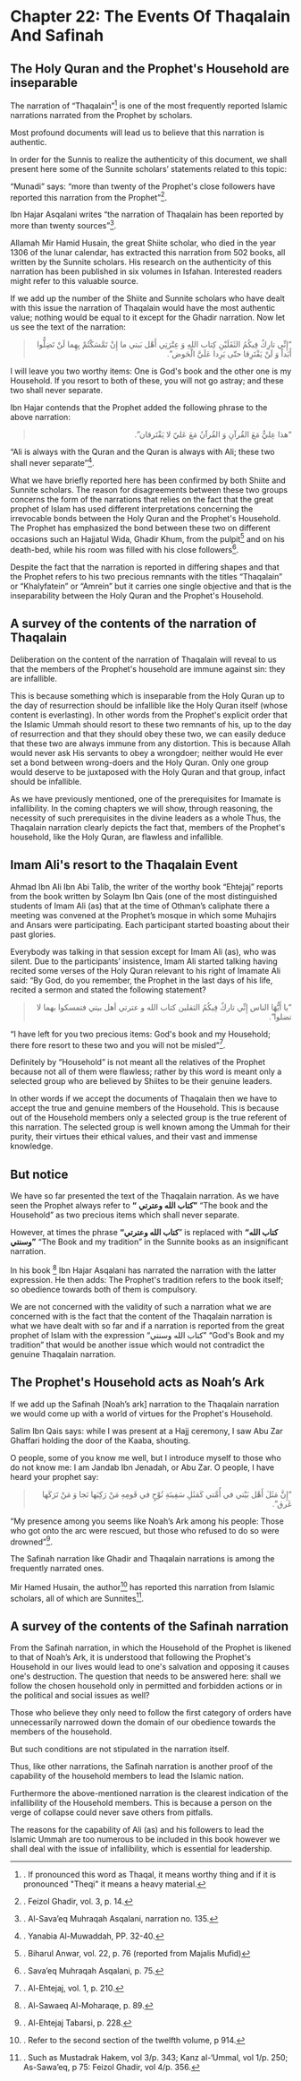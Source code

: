 Chapter 22: The Events Of Thaqalain And Safinah
===============================================

The Holy Quran and the Prophet's Household are inseparable
----------------------------------------------------------

The narration of “Thaqalain”[^1] is one of the most frequently reported
Islamic narrations narrated from the Prophet by scholars.

Most profound documents will lead us to believe that this narration is
authentic.

In order for the Sunnis to realize the authenticity of this document, we
shall present here some of the Sunnite scholars’ statements related to
this topic:

“Munadi” says: “more than twenty of the Prophet's close followers have
reported this narration from the Prophet”[^2].

Ibn Hajar Asqalani writes “the narration of Thaqalain has been reported
by more than twenty sources”[^3].

Allamah Mir Hamid Husain, the great Shiite scholar, who died in the year
1306 of the lunar calendar, has extracted this narration from 502 books,
all written by the Sunnite scholars. His research on the authenticity of
this narration has been published in six volumes in Isfahan. Interested
readers might refer to this valuable source.

If we add up the number of the Shiite and Sunnite scholars who have
dealt with this issue the narration of Thaqalain would have the most
authentic value; nothing would be equal to it except for the Ghadir
narration. Now let us see the text of the narration:

<blockquote dir="rtl">
  <p>
“إِنِّي تارِكٌ فِيكُمُ الثَقَلَيْنِ كِتاب اللهِ وَ عِتْرَتِي أَهْل
بَيتي ما إِنْ تَمَّسَكْتُمْ بِهِما لَنْ تَضِلُّوا أَبَداً وَ لَنْ
يَفْتَرِقا حتّی يَرِدا عَلَيَّ الْحَوض”.
  </p>
</blockquote>

I will leave you two worthy items: One is God's book and the other one
is my Household. If you resort to both of these, you will not go astray;
and these two shall never separate.

Ibn Hajar contends that the Prophet added the following phrase to the
above narration:

<blockquote dir="rtl">
  <p>
“هذا عِليٌّ مَعَ القُرآنِ وَ القُرآنُ مَعَ عَليّ لا يَفْتَرقان”.
  </p>
</blockquote>

“Ali is always with the Quran and the Quran is always with Ali; these
two shall never separate”[^4].

What we have briefly reported here has been confirmed by both Shiite and
Sunnite scholars. The reason for disagreements between these two groups
concerns the form of the narrations that relies on the fact that the
great prophet of Islam has used different interpretations concerning the
irrevocable bonds between the Holy Quran and the Prophet's Household.
The Prophet has emphasized the bond between these two on different
occasions such an Hajjatul Wida, Ghadir Khum, from the pulpit[^5] and on
his death-bed, while his room was filled with his close followers[^6].

Despite the fact that the narration is reported in differing shapes and
that the Prophet refers to his two precious remnants with the titles
“Thaqalain” or “Khalyfatein” or “Amrein” but it carries one single
objective and that is the inseparability between the Holy Quran and the
Prophet's Household.

A survey of the contents of the narration of Thaqalain
------------------------------------------------------

Deliberation on the content of the narration of Thaqalain will reveal to
us that the members of the Prophet's household are immune against sin:
they are infallible.

This is because something which is inseparable from the Holy Quran up to
the day of resurrection should be infallible like the Holy Quran itself
(whose content is everlasting). In other words from the Prophet's
explicit order that the Islamic Ummah should resort to these two
remnants of his, up to the day of resurrection and that they should obey
these two, we can easily deduce that these two are always immune from
any distortion. This is because Allah would never ask His servants to
obey a wrongdoer; neither would He ever set a bond between wrong-doers
and the Holy Quran. Only one group would deserve to be juxtaposed with
the Holy Quran and that group, infact should be infallible.

As we have previously mentioned, one of the prerequisites for Imamate is
infallibility. In the coming chapters we will show, through reasoning,
the necessity of such prerequisites in the divine leaders as a whole
Thus, the Thaqalain narration clearly depicts the fact that, members of
the Prophet's household, like the Holy Quran, are flawless and
infallible.

Imam Ali's resort to the Thaqalain Event
----------------------------------------

Ahmad Ibn Ali Ibn Abi Talib, the writer of the worthy book “Ehtejaj”
reports from the book written by Solaym Ibn Qais (one of the most
distinguished students of Imam Ali (as) that at the time of Othman’s
caliphate there a meeting was convened at the Prophet’s mosque in which
some Muhajirs and Ansars were participating. Each participant started
boasting about their past glories.

Everybody was talking in that session except for Imam Ali (as), who was
silent. Due to the participants’ insistence, Imam Ali started talking
having recited some verses of the Holy Quran relevant to his right of
Imamate Ali said: “By God, do you remember, the Prophet in the last days
of his life, recited a sermon and stated the following statement?

<blockquote dir="rtl">
  <p>
“يا أَيُّهَا الناس إِنِّي تاركٌ فِيكُمُ الثقلين كتاب الله و عترتي أهل
بيتي فتمسكوا بهما لا تضلوا”.
  </p>
</blockquote>

“I have left for you two precious items: God's book and my Household;
there fore resort to these two and you will not be misled”[^7].

Definitely by “Household” is not meant all the relatives of the Prophet
because not all of them were flawless; rather by this word is meant only
a selected group who are believed by Shiites to be their genuine
leaders.

In other words if we accept the documents of Thaqalain then we have to
accept the true and genuine members of the Household. This is because
out of the Household members only a selected group is the true referent
of this narration. The selected group is well known among the Ummah for
their purity, their virtues their ethical values, and their vast and
immense knowledge.

But notice
----------

We have so far presented the text of the Thaqalain narration. As we have
seen the Prophet always refer to **“** **كتاب الله وعترتي”** “The book
and the Household” as two precious items which shall never separate.

However, at times the phrase **“كتاب الله وعترتي**” is replaced with
**“كتاب الله وسنتي”** “The Book and my tradition” in the Sunnite books
as an insignificant narration.

In his book [^8] Ibn Hajar Asqalani has narrated the narration with the
latter expression. He then adds: The Prophet's tradition refers to the
book itself; so obedience towards both of them is compulsory.

We are not concerned with the validity of such a narration what we are
concerned with is the fact that the content of the Thaqalain narration
is what we have dealt with so far and if a narration is reported from
the great prophet of Islam with the expression “كتاب الله وسنتي” “God's
Book and my tradition” that would be another issue which would not
contradict the genuine Thaqalain narration.

The Prophet's Household acts as Noah’s Ark
------------------------------------------

If we add up the Safinah [Noah’s ark] narration to the Thaqalain
narration we would come up with a world of virtues for the Prophet's
Household.

Salim Ibn Qais says: while I was present at a Hajj ceremony, I saw Abu
Zar Ghaffari holding the door of the Kaaba, shouting.

O people, some of you know me well, but I introduce myself to those who
do not know me: I am Jandab Ibn Jenadah, or Abu Zar. O people, I have
heard your prophet say:

<blockquote dir="rtl">
  <p>
“إِنَّ مَثَلَ أَهْل بَيْتي في أُمَّتي كَمَثَلِ سَفِينَةِ نُوْحٍ في
قَومِهِ مَنْ رَكِبَها نَجا وَ مَنْ تَرَكَها غَرق”.
  </p>
</blockquote>

“My presence among you seems like Noah’s Ark among his people: Those who
got onto the arc were rescued, but those who refused to do so were
drowned”[^9].

The Safinah narration like Ghadir and Thaqalain narrations is among the
frequently narrated ones.

Mir Hamed Husain, the author[^10] has reported this narration from
Islamic scholars, all of which are Sunnites[^11].

A survey of the contents of the Safinah narration
-------------------------------------------------

From the Safinah narration, in which the Household of the Prophet is
likened to that of Noah’s Ark, it is understood that following the
Prophet's Household in our lives would lead to one's salvation and
opposing it causes one's destruction. The question that needs to be
answered here: shall we follow the chosen household only in permitted
and forbidden actions or in the political and social issues as well?

Those who believe they only need to follow the first category of orders
have unnecessarily narrowed down the domain of our obedience towards the
members of the household.

But such conditions are not stipulated in the narration itself.

Thus, like other narrations, the Safinah narration is another proof of
the capability of the household members to lead the Islamic nation.

Furthermore the above-mentioned narration is the clearest indication of
the infallibility of the Household members. This is because a person on
the verge of collapse could never save others from pitfalls.

The reasons for the capability of Ali (as) and his followers to lead the
Islamic Ummah are too numerous to be included in this book however we
shall deal with the issue of infallibility, which is essential for
leadership.

[^1]: . If pronounced this word as Thaqal, it means worthy thing and if
it is pronounced "Theqi" it means a heavy material.

[^2]: . Feizol Ghadir, vol. 3, p. 14.

[^3]: . Al-Sava’eq Muhraqah Asqalani, narration no. 135.

[^4]: . Yanabia Al-Muwaddah, PP. 32-40.

[^5]: . Biharul Anwar, vol. 22, p. 76 (reported from Majalis Mufid)

[^6]: . Sava’eq Muhraqah Asqalani, p. 75.

[^7]: . Al-Ehtejaj, vol. 1, p. 210.

[^8]: . Al-Sawaeq Al-Moharaqe, p. 89.

[^9]: . Al-Ehtejaj Tabarsi, p. 228.

[^10]: . Refer to the second section of the twelfth volume, p 914.

[^11]: . Such as Mustadrak Hakem, vol 3/p. 343; Kanz al-‘Ummal, vol 1/p.
250; As-Sawa’eq, p 75: Feizol Ghadir, vol 4/p. 356.


